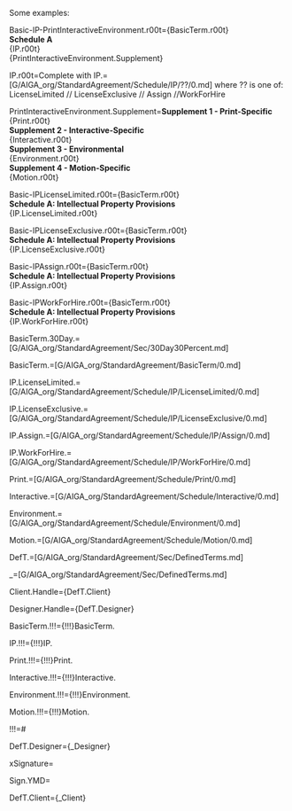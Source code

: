 Some examples:

Basic-IP-PrintInteractiveEnvironment.r00t={BasicTerm.r00t}<br><b>Schedule A</b><br>{IP.r00t}<br>{PrintInteractiveEnvironment.Supplement}

IP.r00t=<span class=missing>Complete with IP.=[G/AIGA_org/StandardAgreement/Schedule/IP/??/0.md] where ?? is one of: LicenseLimited // LicenseExclusive // Assign //WorkForHire

PrintInteractiveEnvironment.Supplement=<b>Supplement 1 - Print-Specific</b><br>{Print.r00t}<br><b>Supplement 2 - Interactive-Specific</b><br>{Interactive.r00t}<br><b>Supplement 3 - Environmental </b><br>{Environment.r00t}<br><b>Supplement 4 - Motion-Specific</b><br>{Motion.r00t}

Basic-IPLicenseLimited.r00t={BasicTerm.r00t}<br><b>Schedule A: Intellectual Property Provisions</b><br>{IP.LicenseLimited.r00t}

Basic-IPLicenseExclusive.r00t={BasicTerm.r00t}<br><b>Schedule A: Intellectual Property Provisions</b><br>{IP.LicenseExclusive.r00t}

Basic-IPAssign.r00t={BasicTerm.r00t}<br><b>Schedule A: Intellectual Property Provisions</b><br>{IP.Assign.r00t}

Basic-IPWorkForHire.r00t={BasicTerm.r00t}<br><b>Schedule A: Intellectual Property Provisions</b><br>{IP.WorkForHire.r00t}

BasicTerm.30Day.=[G/AIGA_org/StandardAgreement/Sec/30Day30Percent.md]

BasicTerm.=[G/AIGA_org/StandardAgreement/BasicTerm/0.md]

IP.LicenseLimited.=[G/AIGA_org/StandardAgreement/Schedule/IP/LicenseLimited/0.md]

IP.LicenseExclusive.=[G/AIGA_org/StandardAgreement/Schedule/IP/LicenseExclusive/0.md]

IP.Assign.=[G/AIGA_org/StandardAgreement/Schedule/IP/Assign/0.md]

IP.WorkForHire.=[G/AIGA_org/StandardAgreement/Schedule/IP/WorkForHire/0.md]

Print.=[G/AIGA_org/StandardAgreement/Schedule/Print/0.md]

Interactive.=[G/AIGA_org/StandardAgreement/Schedule/Interactive/0.md]

Environment.=[G/AIGA_org/StandardAgreement/Schedule/Environment/0.md]

Motion.=[G/AIGA_org/StandardAgreement/Schedule/Motion/0.md]

DefT.=[G/AIGA_org/StandardAgreement/Sec/DefinedTerms.md]

_=[G/AIGA_org/StandardAgreement/Sec/DefinedTerms.md]

Client.Handle={DefT.Client}

Designer.Handle={DefT.Designer}

BasicTerm.!!!={!!!}BasicTerm.

IP.!!!={!!!}IP.

Print.!!!={!!!}Print.

Interactive.!!!={!!!}Interactive.

Environment.!!!={!!!}Environment.

Motion.!!!={!!!}Motion.

!!!=#

DefT.Designer={_Designer}

xSignature=

Sign.YMD=

DefT.Client={_Client}
